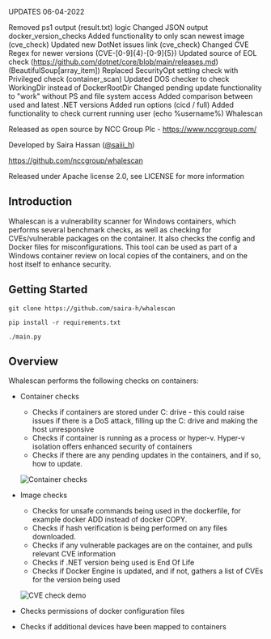 
 UPDATES 06-04-2022

 Removed ps1 output (result.txt) logic
 Changed JSON output docker_version_checks
 Added functionality to only scan newest image (cve_check)
 Updated new DotNet issues link (cve_check)
 Changed CVE Regex for newer versions (CVE-[0-9]{4}-[0-9]{5})
 Updated source of EOL check (https://github.com/dotnet/core/blob/main/releases.md) (BeautifulSoup[array_item])
 Replaced SecurityOpt setting check with Privileged check (container_scan)
 Updated DOS checker to check WorkingDir instead of DockerRootDir
 Changed pending update functionality to "work" without PS and file system access
 Added comparison between used and latest .NET versions
 Added run options (cicd / full)
 Added functionality to check current running user (echo %username%)
 Whalescan

Released as open source by NCC Group Plc - https://www.nccgroup.com/

Developed by Saira Hassan ([@saiii_h](https://twitter.com/saiii_h))

https://github.com/nccgroup/whalescan

Released under Apache license 2.0, see LICENSE for more information

## Introduction
Whalescan is a vulnerability scanner for Windows containers, which performs several benchmark checks, as well as checking for CVEs/vulnerable packages on the container. It also checks the config and Docker files for misconfigurations. This tool can be used as part of a Windows
container review on local copies of the containers, and on the host itself to enhance security.

## Getting Started


```
git clone https://github.com/saira-h/whalescan

pip install -r requirements.txt

./main.py
```

## Overview

Whalescan performs the following checks on containers:

* Container checks 

    * Checks if containers are stored under C: drive - this could raise issues if there is a DoS attack, 
    filling up the C: drive and making the host unresponsive
    * Checks if container is running as a process or hyper-v. Hyper-v isolation offers enhanced security of containers
    * Checks if there are any pending updates in the containers, and if so, how to update.
    
    ![Container checks](demo/containercheck.png?raw=true "Title")
    
* Image checks
    * Checks for unsafe commands being used in the dockerfile, for example docker ADD instead of docker COPY. 
    * Checks if hash verification is being performed on any files downloaded.
    * Checks if any vulnerable packages are on the container, and pulls relevant CVE information
    * Checks if .NET version being used is End Of Life
    * Checks if Docker Engine is updated, and if not, gathers a list of CVEs for the version being used
    
    ![CVE check demo](demo/cvedemo.gif)
    
* Checks permissions of docker configuration files 
* Checks if additional devices have been mapped to containers

